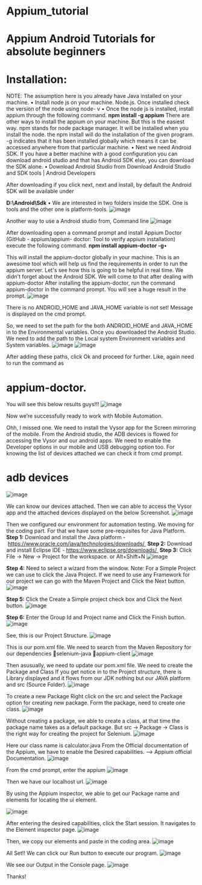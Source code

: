 # Appium_tutorial

# Appium Android Tutorials for absolute beginners
# Installation:

NOTE: The assumption here is you already have Java installed on your machine.
• Install node js on your machine. Node.js. Once installed check the version of the node using node- v
• Once the node js is installed, install appium through the following command.
**npm install -g appium**
There are other ways to install the appium on your machine. But this is the easiest way. npm stands for node package manager. It will be installed when you install the node. the npm install will do the installation of the given program. -g indicates that it has been installed globally which means it can be accessed anywhere from that particular machine.
• Next we need Android SDK. If you have a better machine with a good configuration you can download android studio and that has Android SDK else, you can download the SDK alone.
• Download Android Studio from Download Android Studio and SDK tools | Android Developers

After downloading if you click next, next and install, by default the Android SDK will be available under

**D:\Android\Sdk**
• We are interested in two folders inside the SDK. One is tools and the other one is platform-tools.
![image](https://github.com/Krishnasfw/Appium_tutorial/assets/105380930/519842c3-6d53-4731-bedf-c5d8ae4171f5)

Another way to use  a Android studio from, Command line
![image](https://github.com/Krishnasfw/Appium_tutorial/assets/105380930/e2cd3b9f-65d4-4424-89a1-acee32f8b368)

After downloading open a command prompt and install Appium Doctor (GitHub - appium/appium- doctor: Tool to verify appium installation) execute the following command.
**npm install appium-doctor -g**• 

This will install the appium-doctor globally in your machine. This is an awesome tool which will help us find the requirements in order to run the appium server. Let's see how this is going to be helpful in real time.
We didn't forget about the Android SDK. We will come to that after dealing with appium-doctor
After installing the appium-doctor, run the command appium-doctor in the command prompt. You will see a huge result in the prompt. 
![image](https://github.com/Krishnasfw/Appium_tutorial/assets/105380930/bdcee25a-3f2c-4134-9306-a6e4af447785)

There is no ANDROID_HOME and JAVA_HOME variable is not set! Message is displayed on the cmd prompt. 

So, we need to set the path for the both ANDROID_HOME and JAVA_HOME in to the Environmental variables. 
Once you downloaded the Android Studio. We need to add the path to the Local system Environment variables and System variables.
![image](https://github.com/Krishnasfw/Appium_tutorial/assets/105380930/0721d27a-7dad-49ee-8c84-eed95d5b1f9b)
![image](https://github.com/Krishnasfw/Appium_tutorial/assets/105380930/871f3da6-6b37-4c95-88ae-2799a4036898)


After adding these paths, click Ok and proceed for further. Like, again need to run the command as 
 # appium-doctor.
You will see this below results guys!!!
![image](https://github.com/Krishnasfw/Appium_tutorial/assets/105380930/7ebcab54-4569-438d-bbfb-a79ca832ada4)

Now we’re successfully ready to work with Mobile Automation. 

Ohh, I missed one. We need to install the Vysor app for the Screen mirroring of the mobile. 
From the Android studio, the ADB devices is flowed for accessing the Vysor and our android apps. 
We need to enable the Developer options  in our mobile and USB debugging option too. 
For knowing the list of devices attached we can check it from cmd prompt. 
# adb devices
![image](https://github.com/Krishnasfw/Appium_tutorial/assets/105380930/c35d26c8-1a85-412d-adb8-96686b261d1b)

We can know our devices attached. Then we can able to access the Vysor app and the attached devices displayed on the below Screenshot.
![image](https://github.com/Krishnasfw/Appium_tutorial/assets/105380930/0d916c29-e7bd-41e2-961e-2a4edb8cd9df)


Then we configured our environment for automation testing. We moving for the coding part. For that we have some pre-requisites for Java Platform. 
**Step 1:** Download and install the Java platform - https://www.oracle.com/java/technologies/downloads/ 
**Step 2:** Download and install Eclipse IDE - https://www.eclipse.org/downloads/ 
**Step 3:** Click File -> New -> Project for the workspace. or Alt+Shift+N
![image](https://github.com/Krishnasfw/Appium_tutorial/assets/105380930/a3672c95-c883-478b-b19a-cc977e92eb2a)

**Step 4:** Need to select a wizard from the window. Note: For a Simple Project we can use to click the Java Project. If we need to use any Framework for our project we can go with the Maven Project and Click the Next button. 
![image](https://github.com/Krishnasfw/Appium_tutorial/assets/105380930/d8f5c489-340e-4582-93cd-7ba2d4ad6b2b)

**Step 5:** Click the Create a Simple project check box and Click the Next button.
![image](https://github.com/Krishnasfw/Appium_tutorial/assets/105380930/575cba51-4066-4bb5-b6e4-4326d23ad7c0)

**Step 6:** Enter the Group Id and Project name and Click the Finish button.
![image](https://github.com/Krishnasfw/Appium_tutorial/assets/105380930/0ace3edb-45f1-43c3-a454-c74b97b7cc15)

See, this is our Project Structure. 
![image](https://github.com/Krishnasfw/Appium_tutorial/assets/105380930/334d3526-78a8-41e4-81c1-20dca4a9ec86)

This is our pom.xml file. We need to search from the Maven Repository for our dependencies 
selenium-java
appium-client
![image](https://github.com/Krishnasfw/Appium_tutorial/assets/105380930/0b03d932-104e-4ca0-9ac3-a98be7f1d03e)

Then asusually, we need to update our pom.xml file.
We need to create the Package and Class
If you get notice in to the Project structure, there is Library displayed and it flows from our JDK nothing but our JAVA platform and src (Source Folder).
![image](https://github.com/Krishnasfw/Appium_tutorial/assets/105380930/ccd7b27c-13b4-48f0-90be-3b9e58b91d2d)

To create a new Package
Right click on the src and select the Package option for creating new package. Form the package, need to create one class.
![image](https://github.com/Krishnasfw/Appium_tutorial/assets/105380930/f7d00da5-fe96-49b7-bf3c-9cfdb88238b3)

Without creating a package, we able to create a class, at that time the package name takes as a default package. But src -> Package -> Class is the right way for creating the project for Selenium.
![image](https://github.com/Krishnasfw/Appium_tutorial/assets/105380930/b5139b64-cd22-49e3-8f51-ec0cd257b323)


Here our class name is calculator.java
From the Official documentation of the Appium, we have to enable the Desired capabilities.
 --> Appium official Documentation. 
![image](https://github.com/Krishnasfw/Appium_tutorial/assets/105380930/4dae85b1-ea76-4ace-b157-366ebde5a8e6)


From the cmd prompt, enter the appium
![image](https://github.com/Krishnasfw/Appium_tutorial/assets/105380930/dae0b6b9-4628-4ee1-b773-13247ba6278a)

Then we have our localhost url.
![image](https://github.com/Krishnasfw/Appium_tutorial/assets/105380930/57140005-fbc7-4e43-9b50-90044af2e225)

By using the Appium inspector, we able to get our Package name and elements for locating the ui element. 

![image](https://github.com/Krishnasfw/Appium_tutorial/assets/105380930/31db827b-fc25-4b4e-b4bb-76f5e4e34157)

After entering the desired capabilities, click the Start session. It navigates to the Element inspector page. 
![image](https://github.com/Krishnasfw/Appium_tutorial/assets/105380930/87ac0d30-02c8-40f2-b061-7cfada322d27)

Then, we copy our elements and paste in the coding area. 
![image](https://github.com/Krishnasfw/Appium_tutorial/assets/105380930/23305ad8-1b61-4d44-8433-892c7bc6a4b1)

All Set!!
We can click our Run button to execute our program. 
![image](https://github.com/Krishnasfw/Appium_tutorial/assets/105380930/b1112683-bad6-488c-b25c-31f6057f8cab)


We see our Output in the Console page. 
![image](https://github.com/Krishnasfw/Appium_tutorial/assets/105380930/082d151f-deef-4708-817d-98374e3611fc)


Thanks!
